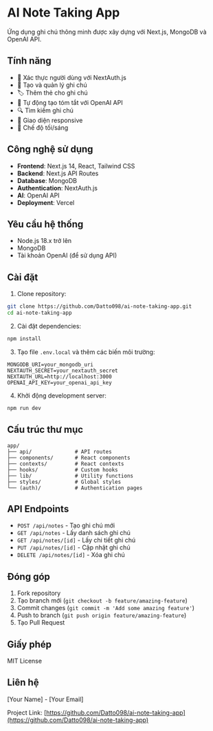 # AI Note Taking App

Ứng dụng ghi chú thông minh được xây dựng với Next.js, MongoDB và OpenAI API.

## Tính năng

-   🔐 Xác thực người dùng với NextAuth.js
-   📝 Tạo và quản lý ghi chú
-   🏷️ Thêm thẻ cho ghi chú
-   🤖 Tự động tạo tóm tắt với OpenAI API
-   🔍 Tìm kiếm ghi chú
-   📱 Giao diện responsive
-   🌙 Chế độ tối/sáng

## Công nghệ sử dụng

-   **Frontend**: Next.js 14, React, Tailwind CSS
-   **Backend**: Next.js API Routes
-   **Database**: MongoDB
-   **Authentication**: NextAuth.js
-   **AI**: OpenAI API
-   **Deployment**: Vercel

## Yêu cầu hệ thống

-   Node.js 18.x trở lên
-   MongoDB
-   Tài khoản OpenAI (để sử dụng API)

## Cài đặt

1. Clone repository:

```bash
git clone https://github.com/Datto098/ai-note-taking-app.git
cd ai-note-taking-app
```

2. Cài đặt dependencies:

```bash
npm install
```

3. Tạo file `.env.local` và thêm các biến môi trường:

```env
MONGODB_URI=your_mongodb_uri
NEXTAUTH_SECRET=your_nextauth_secret
NEXTAUTH_URL=http://localhost:3000
OPENAI_API_KEY=your_openai_api_key
```

4. Khởi động development server:

```bash
npm run dev
```

## Cấu trúc thư mục

```
app/
├── api/              # API routes
├── components/       # React components
├── contexts/         # React contexts
├── hooks/            # Custom hooks
├── lib/              # Utility functions
├── styles/           # Global styles
└── (auth)/           # Authentication pages
```

## API Endpoints

-   `POST /api/notes` - Tạo ghi chú mới
-   `GET /api/notes` - Lấy danh sách ghi chú
-   `GET /api/notes/[id]` - Lấy chi tiết ghi chú
-   `PUT /api/notes/[id]` - Cập nhật ghi chú
-   `DELETE /api/notes/[id]` - Xóa ghi chú

## Đóng góp

1. Fork repository
2. Tạo branch mới (`git checkout -b feature/amazing-feature`)
3. Commit changes (`git commit -m 'Add some amazing feature'`)
4. Push to branch (`git push origin feature/amazing-feature`)
5. Tạo Pull Request

## Giấy phép

MIT License

## Liên hệ

[Your Name] - [Your Email]

Project Link: [https://github.com/Datto098/ai-note-taking-app](https://github.com/Datto098/ai-note-taking-app)
